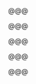 <!-- .slide: data-background="images/CNV00023.jpg" -->

@@@

<!-- .slide: data-background="images/CNV00024.jpg" -->

@@@

<!-- .slide: data-background="images/CNV00015.jpg" -->

@@@

<!-- .slide: data-background="images/CNV00059.jpg" -->

@@@

<!-- .slide: data-background="images/CNV00052.jpg" -->

@@@

<!-- .slide: data-background="images/CNV00026.jpg" -->